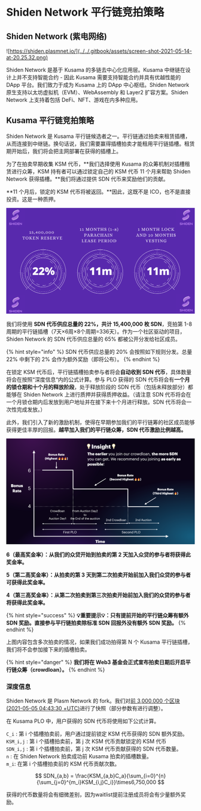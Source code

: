 # Shiden Network 平行链竞拍策略

## Shiden Network \(紫电网络\)

![https://shiden.plasmnet.io/](../../.gitbook/assets/screen-shot-2021-05-14-at-20.25.32.png)

Shiden Network 是基于 Kusama 的多链去中心化应用层。Kusama 中继链在设计上并不支持智能合约 - 因此 Kusama 需要支持智能合约并具有优越性能的 DApp 平台。我们致力于成为 Kusama 上的 DApp 中心枢纽。Shiden Network 原生支持以太坊虚拟机（EVM）、WebAssembly 和 Layer2 扩容方案。Shiden Network 上支持着包括 DeFi、NFT、游戏在内多种应用。

## Kusama 平行链竞拍策略

Shiden Network 是 Kusama 平行链候选者之一。平行链通过拍卖来租赁插槽，从而连接到中继链。换句话说，我们需要赢得插槽拍卖才能租用平行链插槽。租赁期开始后，我们将会把主网部署在获得的插槽上。

为了在拍卖早期收集 KSM 代币，**我们选择使用 Kusama 的众筹机制对插槽租赁进行众筹，KSM 持有者可以通过锁定自己的 KSM 代币 11 个月来帮助 Shiden Network 获得插槽。**我们将通过提供 SDN 代币来奖励他们的贡献。

**11 个月后，锁定的 KSM 代币将被返回。**因此，这既不是 ICO，也不是直接投资。这是一种质押。

![](../../.gitbook/assets/image%20%2857%29%20%281%29.png)

我们将使用 **SDN 代币供应总量的 22%，共计 15,400,000 枚 SDN**，竞拍第 1-8 周期的平行链插槽（7天×6周×8个周期=336天）。作为一个社区驱动的项目，Shiden Network 的 SDN 代币供应总量的 65% 都被公开分发给社区成员。

{% hint style="info" %}
SDN 代币供应总量的 20% 会按照如下规则分发。总量 22% 中剩下的 2% 会作为额外奖励（即将公布）。
{% endhint %}

在锁定 KSM 代币后，平行链插槽拍卖参与者将会**自动收到 SDN 代币**，具体数量将会在按照“深度信息“内的公式计算。参与 PLO 获得的 SDN 代币将会有**一个月的锁仓期和十个月的释放阶段**，处于释放阶段的 SDN 代币（包括未释放部分）都能够在 Shiden Network 上进行质押并获得质押收益。（请注意 SDN 代币将会在一个月锁仓期内后发放到用户地址并在接下来十个月进行释放。SDN 代币将会一次性完成发放。）

此外，我们引入了新的激励机制，使得在早期参加我们的平行链筹的社区成员能够获得更佳丰厚的回报。**越早加入我们的平行链众筹，SDN 代币激励比例越高。**

![](../../.gitbook/assets/image%20%2847%29.png)

**6（最高奖金率）：从我们的众贷开始到拍卖的第 2 天加入众贷的参与者将获得此奖金率。**

**5（第二高奖金率）：从拍卖的第 3 天到第二次拍卖开始前加入我们众贷的参与者可获得此奖金率。**

**4（第三高奖金率）：从第二次拍卖到第三次拍卖开始前加入我们的众贷的参与者将获得此奖金率。**

{% hint style="success" %}
**💡重要提示💡：只有提前开始的平行链众筹有额外 SDN 奖励。直接参与平行链拍卖除标准 SDN 回报外没有额外 SDN 奖励。**
{% endhint %}

‌上图内容包含多次拍卖的情况，如果我们成功拍得第 N 个 Kusama 平行链插槽，我们将不会参加接下来的插槽拍卖。

{% hint style="danger" %}
**我们将在 Web3 基金会正式宣布拍卖日期后开启平行链众筹（crowdloan）。**
{% endhint %}

### 深度信息 <a id="advanced-information"></a>

‌Shiden Network 是 Plasm Network 的 fork。我们对[前 3,000,000 个区块 \(2021-05-05 04:43:30 +UTC\)](https://plasm.subscan.io/block/3000000)进行了快照（部分参数有进行调整）。

在 Kusama PLO 中，用户获得的 SDN 代币将使用如下公式计算。

`C_i` : 第 i 个插槽拍卖前，用户通过提前锁定 KSM 代币获得的 SDN 额外奖励。  
`KSM_i,j` : 第 i 个插槽拍卖前，第 j 次 KSM 代币贡献锁定的 KSM 代币  
`SDN_i,j` : 第 i 个插槽拍卖前，第 j 次 KSM 代币贡献获得的 SDN 代币数量。  
`n` : 在 Shiden Network 拍卖成功前 Kusama 拍卖的插槽数量。  
`m_i`: 在第 i 个插槽拍卖前的 KSM 代币贡献次数。

$$
SDN_{a,b} = \frac{KSM_{a,b}C_a}{\sum_{i=0}^{n}{\sum_{j=0}^{m_i}KSM_{i,j}C_i}}\times6,750,000
$$

获得的代币数量将会有细微差别，因为waitlist提前注册成员将会有少量额外奖励。


